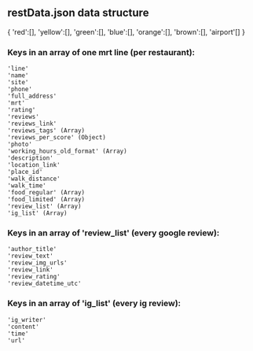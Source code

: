 ## restData.json data structure

{
	'red':[],
	'yellow':[],
	'green':[],
	'blue':[],
	'orange':[],
	'brown':[],
	'airport'[]	
}

### Keys in an array of one mrt line (per restaurant):
	'line'
	'name'
	'site'
	'phone'
	'full_address'
	'mrt'
	'rating'
	'reviews'
	'reviews_link'
	'reviews_tags' (Array)
	'reviews_per_score' (Object)
	'photo'
	'working_hours_old_format' (Array)
	'description'
	'location_link'
	'place_id'
	'walk_distance'
	'walk_time'
	'food_regular' (Array)
	'food_limited' (Array)
	'review_list' (Array)
	'ig_list' (Array)

### Keys in an array of 'review_list' (every google review):
	'author_title'
	'review_text'
	'review_img_urls'
	'review_link'
	'review_rating'
	'review_datetime_utc'
	
### Keys in an array of 'ig_list' (every ig review):
	'ig_writer'
	'content'
	'time'
	'url'
